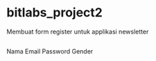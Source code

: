 # bitlabs_project2
Membuat form register untuk applikasi newsletter
##
Nama
Email
Password
Gender
##
